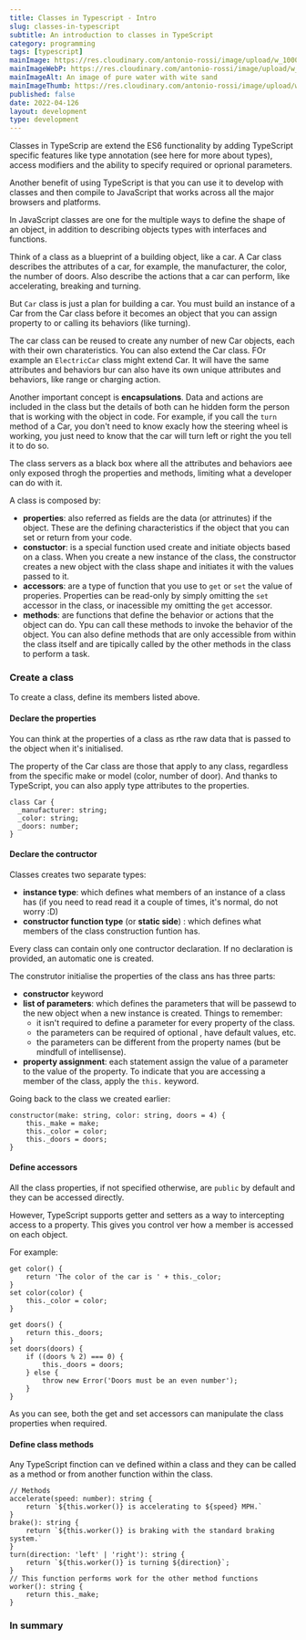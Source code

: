 ```yaml
---
title: Classes in Typescript - Intro
slug: classes-in-typescript
subtitle: An introduction to classes in TypeScript
category: programming
tags: [typescript]
mainImage: https://res.cloudinary.com/antonio-rossi/image/upload/w_1000,fl_progressive/v1648646194/articles/functional-programming/pure_zyijgf.jpg
mainImageWebP: https://res.cloudinary.com/antonio-rossi/image/upload/w_1000,fl_progressive,f_webp/v1648646194/articles/functional-programming/pure_zyijgf.jpg
mainImageAlt: An image of pure water with wite sand
mainImageThumb: https://res.cloudinary.com/antonio-rossi/image/upload/w_300,fl_progressive/v1648646194/articles/functional-programming/pure_zyijgf.jpg
published: false
date: 2022-04-126
layout: development
type: development
---
```


Classes in TypeScrip are extend the ES6 functionality by adding TypeScript specific features like type annotation (see here for more about types), access modifiers and the ability to specify required or oprional parameters.

Another benefit of using TypeScript is that you can use it to develop with classes and then compile to JavaScript that works across all the major browsers and platforms.

In JavaScript classes are one for the multiple ways to define the shape of an object, in addition to describing objects types with interfaces and functions.

Think of a class as a blueprint of a building object, like a car. A Car class describes the attributes of a car, for example, the manufacturer, the color, the number of doors. Also describe the actions that a car can perform, like accelerating, breaking and turning.

But `Car` class is just a plan for building a car. You must build an instance of a Car from the Car class before it becomes an object that you can assign property to or calling its behaviors (like turning).

The car class can be reused to create any number of new Car objects, each with their own charateristics. You can also extend the Car class. FOr example an `ElectricCar` class might extend Car. It will have the same attributes and behaviors bur can also have its own unique attributes and behaviors, like range or charging action.

Another important concept is **encapsulations**. Data and actions are included in the class but the details of both can he hidden form the person that is working with the object in code. For example, if you call the `turn` method of a Car, you don't need to know exacly how the steering wheel is working, you just need to know that the car will turn left or right the you tell it to do so.

The class servers as a black box where all the attributes and behaviors aee only exposed throgh the properties and methods, limiting what a developer can do with it.

A class is composed by:

- **properties**: also referred as fields are the data (or attrinutes) if the object. These are the defining characteristics if the object that you can set or return from your code.
- **constuctor**: is a special function used create and initiate objects based on a class. When you create a new instance of the class, the constructor creates a new object with the class shape and initiates it with the values passed to it.
- **accessors**: are a type of function that you use to `get` or `set` the value of properies. Properties can be read-only by simply omitting the `set` accessor in the class, or inacessible my omitting the `get` accessor.
- **methods**: are functions that define the behavior or actions that the object can do. Ypu can call these methods to invoke the behavior of the object. You can also define methods that are only accessible from within the class itself and are tipically called by the other methods in the class to perform a task.

### Create a class

To create a class, define its members listed above.

#### Declare the properties

You can think at the properties of a class as rthe raw data that is passed to the object when it's initialised.

The property of the Car class are those that apply to any class, regardless from the specific make or model (color, number of door). And thanks to TypeScript, you can also apply type attributes to the properties.

```
class Car {
  _manufacturer: string;
  _color: string;
  _doors: number;
}
```

#### Declare the contructor

Classes creates two separate types:

- **instance type**: which defines what members of an instance of a class has (if you need to read read it a couple of times, it's normal, do not worry :D)
- **constructor function type** (or **static side**) : which defines what members of the class construction funtion has.

Every class can contain only one contructor declaration. If no declaration is provided, an automatic one is created.

The construtor initialise the properties of the class ans has three parts:

- **constructor** keyword
- **list of parameters**: which defines the parameters that will be passewd to the new object when a new instance is created.
  Things to remember:
  - it isn't required to define a parameter for every property of the class.
  - the parameters can be required of optional , have default values, etc.
  - the parameters can be different from the property names (but be mindfull of intellisense).
- **property assignment**: each statement assign the value of a parameter to the value of the property. To indicate that you are accessing a member of the class, apply the `this.` keyword.

Going back to the class we created earlier:

```
constructor(make: string, color: string, doors = 4) {
    this._make = make;
    this._color = color;
    this._doors = doors;
}
```

#### Define accessors

All the class properties, if not specified otherwise, are `public` by default and they can be accessed directly.

However, TypeScript supports getter and setters as a way to intercepting access to a property. This gives you control ver how a member is accessed on each object.

For example:

```
get color() {
    return 'The color of the car is ' + this._color;
}
set color(color) {
    this._color = color;
}

get doors() {
    return this._doors;
}
set doors(doors) {
    if ((doors % 2) === 0) {
        this._doors = doors;
    } else {
        throw new Error('Doors must be an even number');
    }
}
```

As you can see, both the get and set accessors can manipulate the class properties when required.

#### Define class methods

Any TypeScript finction can ve defined within a class and they can be called as a method or from another function within the class.

```
// Methods
accelerate(speed: number): string {
    return `${this.worker()} is accelerating to ${speed} MPH.`
}
brake(): string {
    return `${this.worker()} is braking with the standard braking system.`
}
turn(direction: 'left' | 'right'): string {
    return `${this.worker()} is turning ${direction}`;
}
// This function performs work for the other method functions
worker(): string {
    return this._make;
}
```

### In summary
